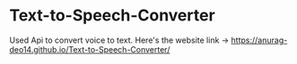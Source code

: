 # Text-to-Speech-Converter
Used Api to convert voice to text.
Here's the website link -> 
https://anurag-deo14.github.io/Text-to-Speech-Converter/
